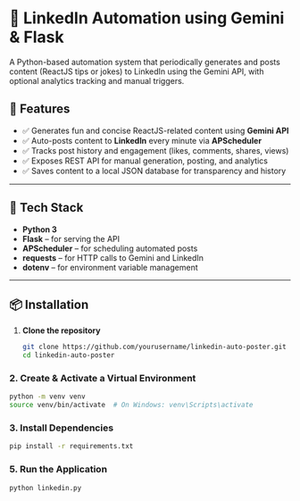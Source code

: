 # 🤖 LinkedIn Automation using Gemini & Flask

A Python-based automation system that periodically generates and posts content (ReactJS tips or jokes) to LinkedIn using the Gemini API, with optional analytics tracking and manual triggers.

## 🚀 Features

- ✅ Generates fun and concise ReactJS-related content using **Gemini API**
- ✅ Auto-posts content to **LinkedIn** every minute via **APScheduler**
- ✅ Tracks post history and engagement (likes, comments, shares, views)
- ✅ Exposes REST API for manual generation, posting, and analytics
- ✅ Saves content to a local JSON database for transparency and history

---

## 🔧 Tech Stack

- **Python 3**
- **Flask** – for serving the API
- **APScheduler** – for scheduling automated posts
- **requests** – for HTTP calls to Gemini and LinkedIn
- **dotenv** – for environment variable management

---

## 📦 Installation

1. **Clone the repository**
   ```bash
   git clone https://github.com/yourusername/linkedin-auto-poster.git
   cd linkedin-auto-poster

### 2. Create & Activate a Virtual Environment

```bash
python -m venv venv
source venv/bin/activate  # On Windows: venv\Scripts\activate
```

### 3. Install Dependencies

```bash
pip install -r requirements.txt
```
### 5. Run the Application

```bash
python linkedin.py
```
